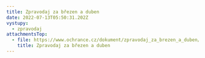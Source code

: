 ```yaml
---
title: Zpravodaj za březen a duben
date: 2022-07-13T05:50:31.202Z
vystupy:
  - zpravodaj
attachmentsTop:
  - file: https://www.ochrance.cz/dokument/zpravodaj_za_brezen_a_duben/zpravodaj-br_ezen-duben.pdf
    title: Zpravodaj za březen a duben
---
```

